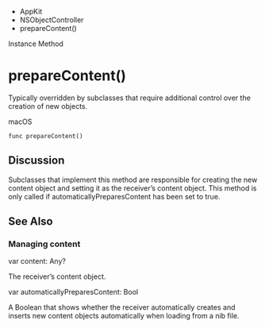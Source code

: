 

- AppKit
- NSObjectController
-  prepareContent() 

Instance Method

# prepareContent()

Typically overridden by subclasses that require additional control over the creation of new objects.

macOS

``` source
func prepareContent()
```

## Discussion

Subclasses that implement this method are responsible for creating the new content object and setting it as the receiver’s content object. This method is only called if automaticallyPreparesContent has been set to true.

## See Also

### Managing content

var content: Any?

The receiver’s content object.

var automaticallyPreparesContent: Bool

A Boolean that shows whether the receiver automatically creates and inserts new content objects automatically when loading from a nib file.

